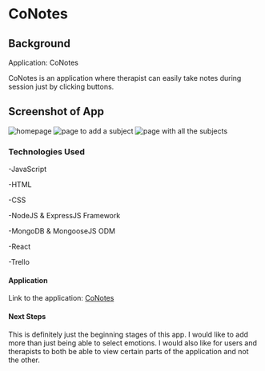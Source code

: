 # CoNotes

## Background
Application: CoNotes

CoNotes is an application where therapist can easily take notes during session just by clicking buttons. 

## Screenshot of App
![homepage](https://i.imgur.com/cUAfwyz.png)
![page to add a subject](https://i.imgur.com/qRREDPa.png)
![page with all the subjects](https://i.imgur.com/HikJIPJ.png)

### Technologies Used
-JavaScript

-HTML

-CSS

-NodeJS & ExpressJS Framework

-MongoDB & MongooseJS ODM

-React

-Trello

#### Application
Link to the application: [CoNotes](TBD)

#### Next Steps
This is definitely just the beginning stages of this app. I would like to add more than just being able to select emotions. I would also like for users and therapists to both be able to view certain parts of the application and not the other.
